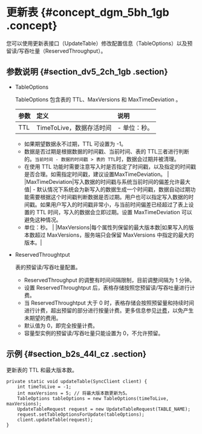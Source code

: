 # 更新表 {#concept_dgm_5bh_1gb .concept}

您可以使用更新表接口（UpdateTable）修改配置信息（TableOptions）以及预留读/写吞吐量（ReservedThroughput）。

## 参数说明 {#section_dv5_2ch_1gb .section}

-   TableOptions

    TableOptions 包含表的 TTL、MaxVersions 和 MaxTimeDeviation 。

    |参数|定义|说明|
    |:-|:-|:-|
    |TTL|TimeToLive，数据存活时间|     -   单位：秒。
    -   如果期望数据永不过期，TTL 可设置为 -1。
    -   数据是否过期是根据数据的时间戳、当前时间、表的 TTL三者进行判断的。`当前时间 - 数据的时间戳 > 表的 TTL`时，数据会过期并被清理。
    -   在使用 TTL 功能时需要注意写入时是否指定了时间戳，以及指定的时间戳是否合理。如需指定时间戳，建议设置MaxTimeDeviation。
 |
    |MaxTimeDeviation|写入数据的时间戳与系统当前时间的偏差允许最大值|     -   默认情况下系统会为新写入的数据生成一个时间戳，数据自动过期功能需要根据这个时间戳判断数据是否过期。用户也可以指定写入数据的时间戳。如果用户写入的时间戳非常小，与当前时间偏差已经超过了表上设置的 TTL 时间，写入的数据会立即过期。设置 MaxTimeDeviation 可以避免这种情况。
    -   单位：秒。
 |
    |MaxVersions|每个属性列保留的最大版本数|如果写入的版本数超过 MaxVersions，服务端只会保留 MaxVersions 中指定的最大的版本。|

-   ReservedThroughtput

    表的预留读/写吞吐量配置。

    -   ReservedThroughput 的调整有时间间隔限制，目前调整间隔为 1 分钟。
    -   设置 ReservedThroughtput 后，表格存储按照您预留读/写吞吐量进行计费。
    -   当 ReservedThroughtput 大于 0 时，表格存储会按照预留量和持续时间进行计费，超出预留的部分进行按量计费。更多信息参见[计费](../../../../cn.zh-CN/产品定价/计费概述.md#)，以免产生未期望的费用。
    -   默认值为 0，即完全按量计费。
    -   容量型实例的预留读/写吞吐量只能设置为 0，不允许预留。

## 示例 {#section_b2s_44l_cz .section}

更新表的 TTL 和最大版本数。

``` {#codeblock_8tu_20y_jm4}
private static void updateTable(SyncClient client) {
    int timeToLive = -1;
    int maxVersions = 5; // 将最大版本数更新为5。
    TableOptions tableOptions = new TableOptions(timeToLive, maxVersions);
    UpdateTableRequest request = new UpdateTableRequest(TABLE_NAME);
    request.setTableOptionsForUpdate(tableOptions);
    client.updateTable(request);
}
```

